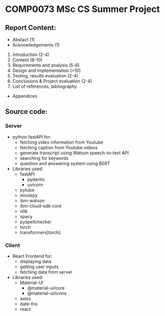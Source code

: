 # COMP0073 MSc CS Summer Project

## Report Content:

- Abstact (1)
- Acknowledgements (1)

1. Introduction (2-4)
1. Context (8-10)
1. Requirements and analysis (5-6)
1. Design and Implementation (>10)
1. Testing, results evaluation (2-4)
1. Conclusions & Project evaluation (2-4)
1. List of references, bibliography

- Appendices

## Source code:

### Server

- python fastAPI for:
  - fetching video information from Youtube
  - fetching caption from Youtube videos
  - generate transcript using Watson speech-to-text API
  - searching for keywords
  - question and answering system using BERT
- Libraries used:
  - fastAPI
    - pydantic
    - uvicorn
  - pytube
  - moviepy
  - ibm-watson
  - ibm-cloud-sdk-core
  - nltk
  - spacy
  - pyspellchecker
  - torch
  - transformers[torch]

### Client

- React Frontend for:
  - displaying data
  - getting user inputs
  - fetching data from server
- Libraries used:
  - Material-UI
    - @material-ui/core
    - @material-ui/icons
  - axios
  - date-fns
  - react
